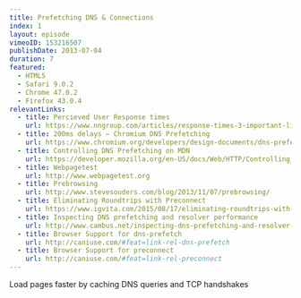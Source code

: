 ```yaml
---
title: Prefetching DNS & Connections
index: 1
layout: episode
vimeoID: 153216507
publishDate: 2013-07-04
duration: 7
featured:
  - HTML5
  - Safari 9.0.2
  - Chrome 47.0.2
  - Firefox 43.0.4
relevantLinks:
  - title: Percieved User Response times
    url: https://www.nngroup.com/articles/response-times-3-important-limits/
  - title: 200ms delays — Chromium DNS Prefetching
    url: https://www.chromium.org/developers/design-documents/dns-prefetching
  - title: Controlling DNS Prefetching on MDN
    url: https://developer.mozilla.org/en-US/docs/Web/HTTP/Controlling_DNS_prefetching
  - title: Webpagetest
    url: http://www.webpagetest.org
  - title: Prebrowsing
    url: http://www.stevesouders.com/blog/2013/11/07/prebrowsing/
  - title: Eliminating Roundtrips with Preconnect
    url: https://www.igvita.com/2015/08/17/eliminating-roundtrips-with-preconnect/
  - title: Inspecting DNS prefetching and resolver performance
    url: http://www.cambus.net/inspecting-dns-prefetching-and-resolver-performance-within-chrome/
  - title: Browser Support for dns-prefetch
    url: http://caniuse.com/#feat=link-rel-dns-prefetch
  - title: Browser Support for preconnect
    url: http://caniuse.com/#feat=link-rel-preconnect
---
```

Load pages faster by caching DNS queries and TCP handshakes 


